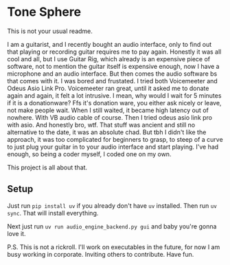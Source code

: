 # Tone Sphere

This is not your usual readme.

I am a guitarist, and I recently bought an audio interface, only to find out that playing or recording guitar requires me to pay again.
Honestly it was all cool and all, but I use Guitar Rig, which already is an expensive piece of software, not to mention the guitar itself is expensive enough, now I have a microphone and an audio interface.
But then comes the audio software bs that comes with it.
I was bored and frustated. I tried both Voicemeeter and Odeus Asio Link Pro.
Voicemeeter ran great, until it asked me to donate again and again, it felt a lot intrusive. I mean, why would I wait for 5 minutes if it is a donationware? Ffs it's donation ware, you either ask nicely or leave, not make people wait.
When I still waited, it became high latency out of nowhere. With VB audio cable of course.
Then I tried odeus asio link pro with asio. And honestly bro, wtf. That stuff was ancient and still no alternative to the date, it was an absolute chad.
But tbh I didn't like the approach, it was too complicated for beginners to grasp, to steep of a curve to just plug your guitar in to your audio interface and start playing.
I've had enough, so being a coder myself, I coded one on my own.

This project is all about that.

## Setup
Just run `pip install uv` if you already don't have `uv` installed.
Then run `uv sync`. That will install everything.

Next just run `uv run audio_engine_backend.py gui` and baby you're gonna love it.

P.S. This is not a rickroll.
I'll work on executables in the future, for now I am busy working in corporate. Inviting others to contribute.
Have fun.
